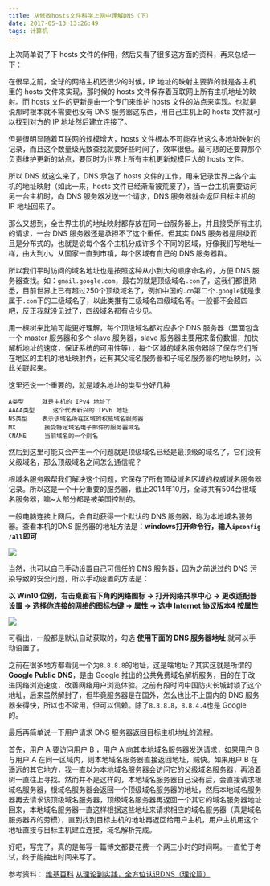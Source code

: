 ```yaml
---
title: 从修改hosts文件科学上网中理解DNS（下）
date: 2017-05-13 13:26:49
tags: 计算机
---
```

上次简单说了下 hosts 文件的作用，然后又看了很多这方面的资料，再来总结一下：

在很早之前，全球的网络主机还很少的时候，IP 地址的映射主要靠的就是各主机里的 hosts 文件来实现，那时候的 hosts 文件保存着互联网上所有主机地址的映射。而 hosts 文件的更新是由一个专门来维护 hosts 文件的站点来实现。也就是说那时根本就不需要也没有 DNS 服务器这东西，用自己主机上的 hosts 文件就可以找到对方的 IP 地址然后建立连接了。

但是很明显随着互联网的规模增大，hosts 文件根本不可能存放这么多地址映射的记录，而且这个数量级光数查找就要好些时间了，效率很低。最可悲的还要算那个负责维护更新的站点，要同时为世界上所有主机更新规模巨大的 hosts 文件。
<!--more-->

所以 DNS 就这么来了，DNS 承包了 hosts 文件的工作，用来记录世界上各个主机的地址映射（如此一来，hosts 文件已经渐渐被荒废了），当一台主机需要访问另一台主机时，向 DNS 服务器发送一个请求，DNS 服务器就会返回目标主机的 IP 地址回来了。

那么又想到，全世界主机的地址映射都存放在同一台服务器上，并且接受所有主机的请求，一台 DNS 服务器还是承担不了这个重任。但其实 DNS 服务器是层级而且是分布式的，也就是说每个各个主机分成许多个不同的区域，好像我们写地址一样，由大到小，从国家一直到市镇，每个区域有自己的 DNS 服务器群。

所以我们平时访问的域名地址也是按照这种从小到大的顺序命名的，方便 DNS 服务器查找。如：`gmail.google.com`，最右的就是顶级域名`.com`了，这我们都很熟悉，目前世界上已有超过250个顶级域名了，例如中国的`.cn`第二个`.google`就是隶属于`.com`下的二级域名了，以此类推有三级域名四级域名等。一般都不会超四吧，反正我就没见过了，四级域名都有点少见。

用一棵树来比喻可能更好理解，每个顶级域名都对应多个 DNS 服务器（里面包含一个 master 服务器和多个 slave 服务器，slave 服务器主要用来备份数据，加快解析地址的速度，保证系统的可用性等），每个区域的域名服务器除了保存它们所在地区的主机的地址映射外，还有其父域名服务器和子域名服务器的地址映射，以此关联起来。

这里还说一个重要的，就是域名地址的类型分好几种
```
A类型     就是主机的 IPv4 地址了
AAAA类型     这个代表新兴的 IPv6 地址
NS类型    表示该域名所在区域的权威域名服务器
MX        接受特定域名电子邮件的服务器域名
CNAME     当前域名的一个别名
```

然后到这里可能又会产生一个问题就是顶级域名已经是最顶级的域名了，它们没有父级域名，那么顶级域名之间怎么通信呢？

根域名服务器帮我们解决这个问题，它保存了所有顶级域名区域的权威域名服务器记录。所以这是一个十分重要的服务器，截止2014年10月，全球共有504台根域名服务器，嘛~大部分都是被美国控制的。

一般电脑连接上网后，会自动获得一个默认的 DNS 服务器，称为本地域名服务器。查看本机的DNS 服务器的地址方法是：**windows打开命令行，输入`ipconfig /all`即可**

![](http://i4.buimg.com/1949/c42b173a95d310fb.png)

当然，也可以自己手动设置自己可信任的 DNS 服务器，因为之前说过的 DNS 污染导致的安全问题，所以手动设置的方法是：

**以 Win10 位例，右击桌面右下角的网络图标 -> 打开网络共享中心 -> 更改适配器设置 -> 选择你连接的网络的图标右键 -> 属性 -> 选中 Internet 协议版本4 按属性**

![](http://i4.buimg.com/1949/27288e17c828fb82.png)

可看出，一般都是默认自动获取的，勾选 **使用下面的 DNS 服务器地址** 就可以手动设置了。

之前在很多地方都看见一个为`8.8.8.8`的地址，这是啥地址？其实这就是所谓的 **Google Public DNS**，是由 Google 推出的公共免费域名解析服务，目的在于改进网络浏览速度，改善网络用户浏览体验。之前有段时间中国防火长城封锁了这个地址，后来虽然解封了，但毕竟服务器是在国外，怎么也比不上国内的 DNS 服务器来得快，所以也不常用，但可以信赖。除了`8.8.8.8`，`8.8.4.4`也是 Google 的。

最后再简单说一下用户请求 DNS 服务器返回目标主机地址的流程。

首先，用户 A 要访问用户 B ，用户 A 向其本地域名服务器发送请求，如果用户 B 与用户 A 在同一区域内，则本地域名服务器直接返回地址，贼快。如果用户 B 在遥远的其它地方，我一直以为本地域名服务器会访问它的父级域名服务器，再沿着树一直往上寻找。然而并不是这样的，本地域名服务器自己没有后，会直接请求根域名服务器，根域名服务器会返回一个顶级域名服务器的地址，然后本地域名服务器再去请求该顶级域名服务器，顶级域名服务器再返回一个其它的域名服务器地址回来，本地域名服务器一直这样根据这些地址来请求相应的域名服务器（真是域名服务器界的劳模），直到找到目标主机的地址再返回给用户主机，用户主机用这个地址直接与目标主机建立连接，域名解析完成。

好吧，写完了，真的是每写一篇博文都要花费一个两三小时的时间啊。一直忙于考试，终于能抽出时间来写了。

参考资料：
<a href="https://zh.wikipedia.org/wiki/Wikipedia:%E9%A6%96%E9%A1%B5" target="_blank">维基百科</a>
<a href="http://selfboot.cn/2015/11/05/dns_theory/" target="_blank">从理论到实践，全方位认识DNS（理论篇）</a>